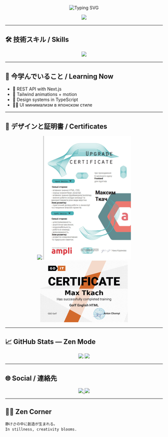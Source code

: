 <!-- ✨ ようこそ Max's GitHub Garden へ 🌸 -->

<p align="center">
  <img src="https://readme-typing-svg.demolab.com?font=Noto+Serif+JP&size=28&duration=3000&pause=1000&color=F29D9D&center=true&vCenter=true&width=700&lines=%E3%81%93%E3%82%93%E3%81%AB%E3%81%A1%E3%81%AF%EF%BC%81I'm+Max.;Next.js+%7C+React+%7C+Tailwind+%7C+TypeScript;Frontend+Samurai+%F0%9F%8E%B3;Building+with+Passion+%26+Calmness+%E2%9C%A8" alt="Typing SVG" />
</p>

<p align="center">
  <img src="https://media.giphy.com/media/l41YtZOb9EUABnuqA/giphy.gif" width="350px" />
</p>

---

## 🛠️ 技術スキル / Skills

<p align="center">
  <img src="https://skillicons.dev/icons?i=nextjs,react,typescript,tailwind,vscode,figma,github" />
</p>

---

## 🧠 今学んでいること / Learning Now

- 🌿 REST API with Next.js
- 🎨 Tailwind animations + motion
- 🔧 Design systems in TypeScript
- 🧘‍♂️ UI минимализм в японском стиле

---

## 🌸 デザインと証明書 / Certificates

<div align="center">
  <img src="https://lms.ithillel.ua/uploads/certificates/24599676_en.png" width="280px" />
  <img src="cert1.jpg" width="280px" />
  <img src="certificate.png" width="280px" />
</div>

---

## 📈 GitHub Stats — Zen Mode

<p align="center">
  <img src="https://github-readme-stats.vercel.app/api?username=maxtkach&show_icons=true&theme=sakura&hide_border=true" height="180px"/>
  <img src="https://github-readme-stats.vercel.app/api/top-langs/?username=maxtkach&layout=compact&theme=sakura&hide_border=true" height="180px"/>
</p>

---

## 🌐 Social / 連絡先

<p align="center">
  <a href="https://www.instagram.com/maxtkach4/?hl=ru">
    <img src="https://img.shields.io/badge/Instagram-ffd7e3?style=for-the-badge&logo=instagram&logoColor=crimson" />
  </a>
  <a href="https://t.me/maxtkach4422">
    <img src="https://img.shields.io/badge/Telegram-eceaff?style=for-the-badge&logo=telegram&logoColor=skyblue" />
  </a>
</p>

---

## 🧘‍♂️ Zen Corner

```txt
静けさの中に創造が生まれる。
In stillness, creativity blooms.
